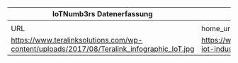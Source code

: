 |IoTNumb3rs Datenerfassung|||||||||||
| ---- | ---- | ---- | ---- | ---- | ---- | ---- | ---- | ---- | ---- | ---- |
||||||||||||
|URL|home_url|filename|device_class|device_count|market_class|market_volume|prognosis_year|publication_year|authorship_class|Dropbox folder|
|https://www.teralinksolutions.com/wp-content/uploads/2017/08/Teralink_infographic_IoT.jpg|https://www.teralinksolutions.com/infographic-iot-industrial-internet-bigger-todays-china/|file3_Teralink_infographic_IoT.jpg||||||||JinlinHolic/20181126-0000|
